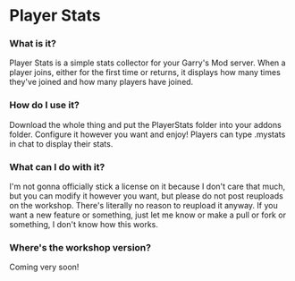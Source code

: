 # Player Stats

### What is it?
Player Stats is a simple stats collector for your Garry's Mod server.  When a player joins, either for the first time or returns, it displays how many times they've joined and how many players have joined.

### How do I use it?
Download the whole thing and put the PlayerStats folder into your addons folder.  Configure it however you want and enjoy!  Players can type .mystats in chat to display their stats.

### What can I do with it?
I'm not gonna officially stick a license on it because I don't care that much, but you can modify it however you want, but please do not post reuploads on the workshop. There's literally no reason to reupload it anyway. If you want a new feature or something, just let me know or make a pull or fork or something, I don't know how this works.

### Where's the workshop version?
Coming very soon!
